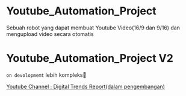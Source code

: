 # Youtube_Automation_Project
Sebuah robot yang dapat membuat Youtube Video(16/9 dan 9/16) dan mengupload video secara otomatis 

# Youtube_Automation_Project V2
```on devolopmemt```
lebih kompleks🐧

<a href="https://youtube.com/@DigitalTrendsReport">Youtube Channel : Digital Trends Report(dalam pengembangan)</a>

